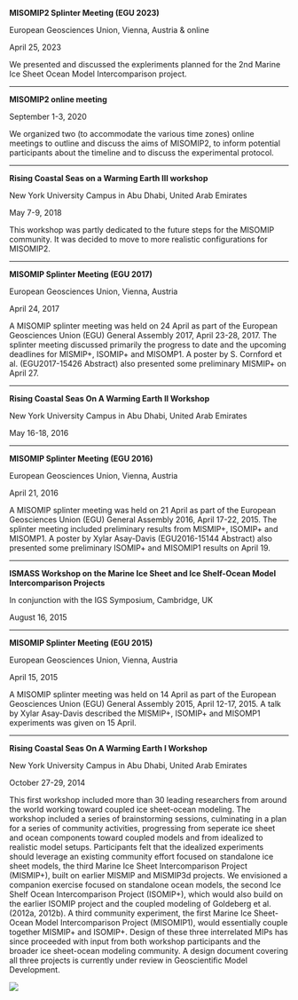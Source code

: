 **MISOMIP2 Splinter Meeting (EGU 2023)**

European Geosciences Union, Vienna, Austria & online

April 25, 2023

We presented and discussed the expleriments planned for the 2nd Marine Ice Sheet Ocean Model Intercomparison project.

----------

**MISOMIP2 online meeting**

September 1-3, 2020

We organized two (to accommodate the various time zones) online meetings to outline and discuss the aims of MISOMIP2, to inform potential participants about the timeline and to discuss the experimental protocol.

----------

**Rising Coastal Seas on a Warming Earth III workshop**

New York University Campus in Abu Dhabi, United Arab Emirates

May 7-9, 2018

This workshop was partly dedicated to the future steps for the MISOMIP community. It was decided to move to more realistic configurations for MISOMIP2.

----------

**MISOMIP Splinter Meeting (EGU 2017)**

European Geosciences Union, Vienna, Austria

April 24, 2017

A MISOMIP splinter meeting was held on 24 April as part of the European Geosciences Union (EGU) General Assembly 2017, April 23-28, 2017.  The splinter meeting discussed primarily the progress to date and the upcoming deadlines for MISMIP+, ISOMIP+ and MISOMP1. A poster by S. Cornford et al. (EGU2017-15426 Abstract) also presented some preliminary MISMIP+ on April 27.

----------

**Rising Coastal Seas On A Warming Earth II Workshop**

New York University Campus in Abu Dhabi, United Arab Emirates

May 16-18, 2016

----------

**MISOMIP Splinter Meeting (EGU 2016)**

European Geosciences Union, Vienna, Austria

April 21, 2016

A MISOMIP splinter meeting was held on 21 April as part of the European Geosciences Union (EGU) General Assembly 2016, April 17-22, 2015.  The splinter meeting included preliminary results from MISMIP+, ISOMIP+ and MISOMP1. A poster by Xylar Asay-Davis (EGU2016-15144 Abstract) also presented some preliminary ISOMIP+ and MISOMIP1 results on April 19.

----------

**ISMASS Workshop on the Marine Ice Sheet and Ice Shelf-Ocean Model Intercomparison Projects**

In conjunction with the IGS Symposium, Cambridge, UK

August 16, 2015

----------

**MISOMIP Splinter Meeting (EGU 2015)**

European Geosciences Union, Vienna, Austria

April 15, 2015

A MISOMIP splinter meeting was held on 14 April as part of the European Geosciences Union (EGU) General Assembly 2015, April 12-17, 2015.  A talk by Xylar Asay-Davis described the MISMIP+, ISOMIP+ and MISOMP1 experiments was given on 15 April.

----------

**Rising Coastal Seas On A Warming Earth I Workshop**

New York University Campus in Abu Dhabi, United Arab Emirates

October 27-29, 2014

This first workshop included more than 30 leading researchers from around the world working toward coupled ice sheet-ocean modeling. The workshop included a series of brainstorming sessions, culminating in a plan for a series of community activities, progressing from seperate ice sheet and ocean components toward coupled models and from idealized to realistic model setups. Participants felt that the idealized experiments should leverage an existing community effort focused on standalone ice sheet models, the third Marine Ice Sheet Intercomparison Project (MISMIP+), built on earlier MISMIP and MISMIP3d projects. We envisioned a companion exercise focused on standalone ocean models, the second Ice Shelf Ocean Intercomparison Project (ISOMIP+), which would also build on the earlier ISOMIP project and the coupled modeling of Goldeberg et al. (2012a, 2012b). A third community experiment, the first Marine Ice Sheet-Ocean Model Intercomparison Project (MISOMIP1), would essentially couple together MISMIP+ and ISOMIP+. Design of these three interrelated MIPs has since proceeded with input from both workshop participants and the broader ice sheet-ocean modeling community. A design document covering all three projects is currently under review in Geoscientific Model Development.

![]({{site.url}}/img/2014-MISOMIP-Workshop-Participants.jpeg)
